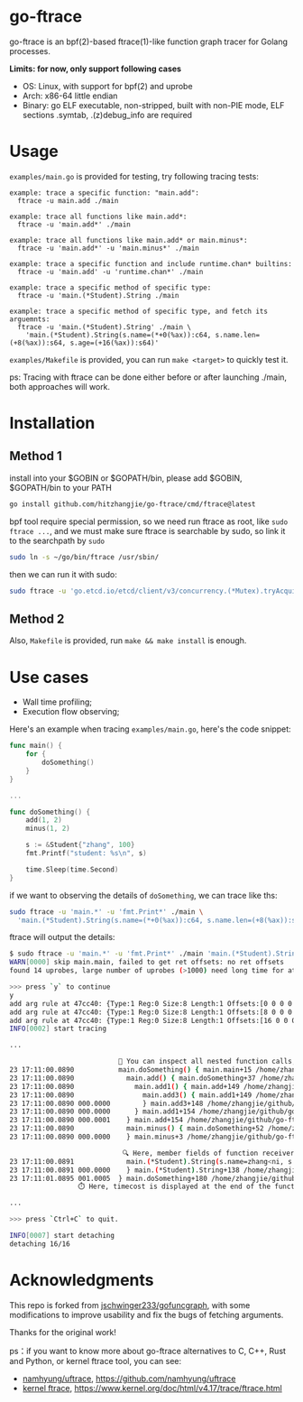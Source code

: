 # go-ftrace

go-ftrace is an bpf(2)-based ftrace(1)-like function graph tracer for Golang processes.

**Limits: for now, only support following cases**
- OS: Linux, with support for bpf(2) and uprobe
- Arch: x86-64 little endian
- Binary: go ELF executable, non-stripped, built with non-PIE mode,
          ELF sections .symtab, .(z)debug_info are required

# Usage

`examples/main.go` is provided for testing, try following tracing tests:

  ```
  example: trace a specific function: "main.add":
    ftrace -u main.add ./main

  example: trace all functions like main.add*:
    ftrace -u 'main.add*' ./main

  example: trace all functions like main.add* or main.minus*:
    ftrace -u 'main.add*' -u 'main.minus*' ./main

  example: trace a specific function and include runtime.chan* builtins:
    ftrace -u 'main.add' -u 'runtime.chan*' ./main

  example: trace a specific method of specific type:
    ftrace -u 'main.(*Student).String ./main    

  example: trace a specific method of specific type, and fetch its arguemnts:
    ftrace -u 'main.(*Student).String' ./main \
      'main.(*Student).String(s.name=(*+0(%ax)):c64, s.name.len=(+8(%ax)):s64, s.age=(+16(%ax)):s64)'
  ```

`examples/Makefile` is provided, you can run `make <target>` to quickly test it.

ps: Tracing with ftrace can be done either before or after launching ./main, both approaches will work.

# Installation

## Method 1

install into your $GOBIN or $GOPATH/bin, please add $GOBIN, $GOPATH/bin to your PATH

```bash
go install github.com/hitzhangjie/go-ftrace/cmd/ftrace@latest
```

bpf tool require special permission, so we need run ftrace as root, like `sudo ftrace ...`,
and we must make sure ftrace is searchable by sudo, so link it to the searchpath by `sudo`

```bash
sudo ln -s ~/go/bin/ftrace /usr/sbin/
```

then we can run it with sudo:

```bash
sudo ftrace -u 'go.etcd.io/etcd/client/v3/concurrency.(*Mutex).tryAcquire' ./a.out
```

## Method 2

Also, `Makefile` is provided, run `make && make install` is enough.

# Use cases

- Wall time profiling;
- Execution flow observing;

Here's an example when tracing `examples/main.go`, here's the code snippet:
```go
func main() {
	for {
		doSomething()
	}
}

...

func doSomething() {
	add(1, 2)
	minus(1, 2)

	s := &Student{"zhang", 100}
	fmt.Printf("student: %s\n", s)

	time.Sleep(time.Second)
}
```

if we want to observing the details of `doSomething`, we can trace like ths:

```bash
sudo ftrace -u 'main.*' -u 'fmt.Print*' ./main \
  'main.(*Student).String(s.name=(*+0(%ax)):c64, s.name.len=(+8(%ax)):s64, s.age=(+16(%ax)):s64)'
```

ftrace will output the details:

```bash
$ sudo ftrace -u 'main.*' -u 'fmt.Print*' ./main 'main.(*Student).String(s.name=(*+0(%ax)):c64, s.name.len=(+8(%ax)):s64, s.age=(+16(%ax)):s64)'
WARN[0000] skip main.main, failed to get ret offsets: no ret offsets 
found 14 uprobes, large number of uprobes (>1000) need long time for attaching and detaching, continue? [Y/n]

>>> press `y` to continue
y
add arg rule at 47cc40: {Type:1 Reg:0 Size:8 Length:1 Offsets:[0 0 0 0 0 0 0 0] Deference:[1 0 0 0 0 0 0 0]}
add arg rule at 47cc40: {Type:1 Reg:0 Size:8 Length:1 Offsets:[8 0 0 0 0 0 0 0] Deference:[0 0 0 0 0 0 0 0]}
add arg rule at 47cc40: {Type:1 Reg:0 Size:8 Length:1 Offsets:[16 0 0 0 0 0 0 0] Deference:[0 0 0 0 0 0 0 0]}
INFO[0002] start tracing                                

...

                           🔬 You can inspect all nested function calls, when and where started or finished
23 17:11:00.0890           main.doSomething() { main.main+15 /home/zhangjie/github/go-ftrace/examples/main.go:10
23 17:11:00.0890             main.add() { main.doSomething+37 /home/zhangjie/github/go-ftrace/examples/main.go:15
23 17:11:00.0890               main.add1() { main.add+149 /home/zhangjie/github/go-ftrace/examples/main.go:27
23 17:11:00.0890                 main.add3() { main.add1+149 /home/zhangjie/github/go-ftrace/examples/main.go:40
23 17:11:00.0890 000.0000        } main.add3+148 /home/zhangjie/github/go-ftrace/examples/main.go:46
23 17:11:00.0890 000.0000      } main.add1+154 /home/zhangjie/github/go-ftrace/examples/main.go:33
23 17:11:00.0890 000.0001    } main.add+154 /home/zhangjie/github/go-ftrace/examples/main.go:27
23 17:11:00.0890             main.minus() { main.doSomething+52 /home/zhangjie/github/go-ftrace/examples/main.go:16
23 17:11:00.0890 000.0000    } main.minus+3 /home/zhangjie/github/go-ftrace/examples/main.go:51

                            🔍 Here, member fields of function receiver extracted, receiver is the 1st argument actually.
23 17:11:00.0891             main.(*Student).String(s.name=zhang<ni, s.name.len=5, s.age=100) { fmt.(*pp).handleMethods+690 /opt/go/src/fmt/print.go:673
23 17:11:00.0891 000.0000    } main.(*Student).String+138 /home/zhangjie/github/go-ftrace/examples/main.go:64
23 17:11:01.0895 001.0005  } main.doSomething+180 /home/zhangjie/github/go-ftrace/examples/main.go:22
                 ⏱️ Here, timecost is displayed at the end of the function call

...

>>> press `Ctrl+C` to quit.

INFO[0007] start detaching                              
detaching 16/16
```


# Acknowledgments

This repo is forked from [jschwinger233/gofuncgraph](https://github.com/jschwinger233/gofuncgraph), with some modifications to improve usability and fix the bugs of fetching arguments. 

Thanks for the original work!

ps：if you want to know more about go-ftrace alternatives to C, C++, Rust and Python, or kernel ftrace tool, you can see: 
- [namhyung/uftrace](https://github.com/namhyung/uftrace), https://github.com/namhyung/uftrace
- [kernel ftrace](https://www.kernel.org/doc/html/v4.17/trace/ftrace.html), https://www.kernel.org/doc/html/v4.17/trace/ftrace.html
